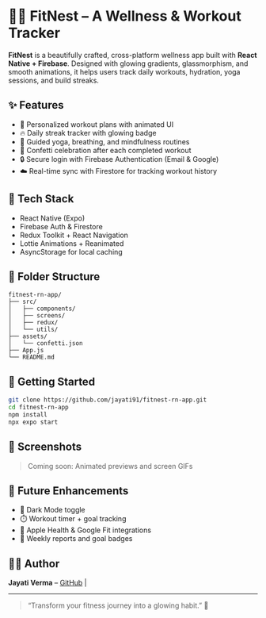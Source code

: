 # 🏋️‍♀️ FitNest – A Wellness & Workout Tracker

**FitNest** is a beautifully crafted, cross-platform wellness app built with **React Native + Firebase**. Designed with glowing gradients, glassmorphism, and smooth animations, it helps users track daily workouts, hydration, yoga sessions, and build streaks.

## ✨ Features

- 🏃 Personalized workout plans with animated UI
- 🔥 Daily streak tracker with glowing badge
- 🧘 Guided yoga, breathing, and mindfulness routines
- 🎉 Confetti celebration after each completed workout
- 🔒 Secure login with Firebase Authentication (Email & Google)
- ☁️ Real-time sync with Firestore for tracking workout history

## 🔧 Tech Stack

- React Native (Expo)
- Firebase Auth & Firestore
- Redux Toolkit + React Navigation
- Lottie Animations + Reanimated
- AsyncStorage for local caching

## 📁 Folder Structure

```
fitnest-rn-app/
├── src/
│   ├── components/
│   ├── screens/
│   ├── redux/
│   └── utils/
├── assets/
│   └── confetti.json
├── App.js
└── README.md
```

## 🚀 Getting Started

```bash
git clone https://github.com/jayati91/fitnest-rn-app.git
cd fitnest-rn-app
npm install
npx expo start
```

## 📸 Screenshots

> Coming soon: Animated previews and screen GIFs

## 🧠 Future Enhancements

- 🌙 Dark Mode toggle
- ⏱️ Workout timer + goal tracking
- 🧬 Apple Health & Google Fit integrations
- 🎯 Weekly reports and goal badges

## 🙋‍♀️ Author

**Jayati Verma** – [GitHub](https://github.com/jayati91) | 

---

> “Transform your fitness journey into a glowing habit.” 💫
